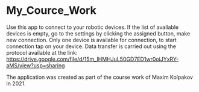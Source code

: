 # My_Cource_Work
Use this app to connect to your robotic devices. If the list of available devices is empty, go to the settings by clicking the assigned button, make new connection. Only one device is available for connection, to start connection tap on your device. Data transfer is carried out using the protocol available at the link:
https://drive.google.com/file/d/15m_IHMHJuL50GD7ED1wr0oiJYxRY-aMS/view?usp=sharing

The application was created as part of the course work of Maxim Kolpakov in 2021.
